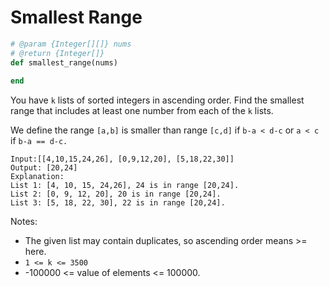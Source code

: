 # Smallest Range



```Ruby
# @param {Integer[][]} nums
# @return {Integer[]}
def smallest_range(nums)
    
end
```

You have `k` lists of sorted integers in ascending order. Find the smallest range that includes at least one number from each of the `k` lists.

We define the range `[a,b]` is smaller than range `[c,d]` if `b-a < d-c` or `a < c` if `b-a == d-c.`


```
Input:[[4,10,15,24,26], [0,9,12,20], [5,18,22,30]]
Output: [20,24]
Explanation: 
List 1: [4, 10, 15, 24,26], 24 is in range [20,24].
List 2: [0, 9, 12, 20], 20 is in range [20,24].
List 3: [5, 18, 22, 30], 22 is in range [20,24].
```


Notes:

* The given list may contain duplicates, so ascending order means >= here.
* `1 <= k <= 3500`
* -100000 <= value of elements <= 100000.
